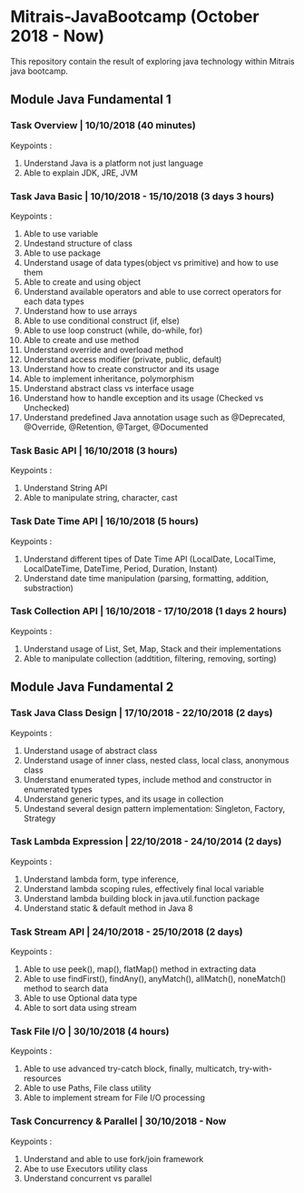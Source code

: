 # Mitrais-JavaBootcamp (October 2018 - Now)
This repository contain the result of exploring java technology within Mitrais java bootcamp.
## Module Java Fundamental 1
### Task Overview | 10/10/2018 (40 minutes)
Keypoints :
1. Understand Java is a platform not just language
2. Able to explain JDK, JRE, JVM
### Task Java Basic | 10/10/2018 - 15/10/2018 (3 days 3 hours)
Keypoints :
1. Able to use variable
2. Undestand structure of class
3. Able to use package
4. Understand usage of data types(object vs primitive) and how to use them
5. Able to create and using object
6. Understand available operators and able to use correct operators for each data types
7. Understand how to use arrays
8. Able to use conditional construct (if, else)
9. Able to use loop construct (while, do-while, for)
10. Able to create and use method
11. Understand override and overload method
12. Understand access modifier (private, public, default)
13. Understand how to create constructor and its usage
14. Able to implement inheritance, polymorphism
15. Understand abstract class vs interface usage
16. Understand how to handle exception and its usage (Checked vs Unchecked)
17. Understand predefined Java annotation usage such as @Deprecated, @Override, @Retention, @Target, @Documented
### Task Basic API | 16/10/2018 (3 hours)
Keypoints :
1. Understand String API
2. Able to manipulate string, character, cast
### Task Date Time API | 16/10/2018 (5 hours)
Keypoints :
1. Understand different tipes of Date Time API (LocalDate, LocalTime, LocalDateTime, DateTime, Period, Duration, Instant)
2. Understand date time manipulation (parsing, formatting, addition, substraction)
### Task Collection API | 16/10/2018 - 17/10/2018 (1 days 2 hours)
Keypoints :
1. Understand usage of List, Set, Map, Stack and their implementations
2. Able to manipulate collection (addtition, filtering, removing, sorting)
## Module Java Fundamental 2
### Task Java Class Design | 17/10/2018 - 22/10/2018 (2 days)
Keypoints :
1. Understand usage of abstract class
2. Understand usage of inner class, nested class, local class, anonymous class
3. Understand enumerated types, include method and constructor in enumerated types
4. Understand generic types, and its usage in collection
5. Undestand several design pattern implementation: Singleton, Factory, Strategy
### Task Lambda Expression | 22/10/2018 - 24/10/2014 (2 days)
Keypoints :
1. Understand lambda form, type inference, 
2. Understand lambda scoping rules, effectively final local variable
3. Understand lambda building block in java.util.function package
4. Understand static & default method in Java 8
### Task Stream API | 24/10/2018 - 25/10/2018 (2 days)
Keypoints :
1. Able to use peek(), map(), flatMap() method in extracting data
2. Able to use findFirst(), findAny(), anyMatch(), allMatch(), noneMatch() method to search data
3. Able to use Optional data type
4. Able to sort data using stream
### Task File I/O | 30/10/2018 (4 hours)
Keypoints :
1. Able to use advanced try-catch block, finally, multicatch, try-with-resources
2. Able to use Paths, File class utility
3. Able to implement stream for File I/O processing
### Task Concurrency & Parallel | 30/10/2018 - Now
Keypoints :
1. Understand and able to use fork/join framework
2. Abe to use Executors utility class
3. Understand concurrent vs parallel

